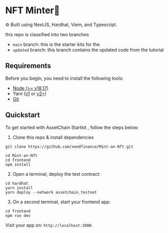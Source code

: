 # NFT Minter🔗

⚙️ Built using NextJS, Hardhat, Viem, and Typescript.

this repo is classified into two branches

- `main` branch: this is the starter kits for the
- `updated` branch: this branch contains the updated code from the tutorial

## Requirements

Before you begin, you need to install the following tools:

- [Node (>= v18.17)](https://nodejs.org/en/download/)
- Yarn ([v1](https://classic.yarnpkg.com/en/docs/install/) or [v2+](https://yarnpkg.com/getting-started/install))
- [Git](https://git-scm.com/downloads)

## Quickstart

To get started with AssetChain Startkit , follow the steps below:

1. Clone this repo & install dependencies

```
git clone https://github.com/xendfinance/Mint-an-Nft.git

cd Mint-an-Nft
cd frontend 
npm install
```

2. Open a terminal, deploy the test contract:

```
cd hardhat
yarn install
yarn deploy --network assetchain_testnet
```

3. On a second terminal, start your frontend app:

```
cd frontend
npm run dev
```

Visit your app on: `http://localhost:3000`.


